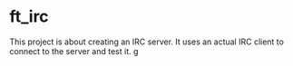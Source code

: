 # ft_irc

This project is about creating an IRC server. It uses an actual IRC client to connect to the server and test it.
g
